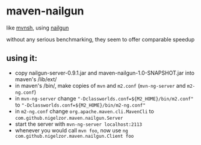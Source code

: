 maven-nailgun
=============

like [mvnsh](https://github.com/jdillon/mvnsh), using [nailgun](http://martiansoftware.com/nailgun/)

without any serious benchmarking, they seem to offer comparable speedup

using it:
---------
* copy nailgun-server-0.9.1.jar and maven-nailgun-1.0-SNAPSHOT.jar into maven's /lib/ext/
* in maven's /bin/, make copies of `mvn` and `m2.conf` (`mvn-ng-server` and `m2-ng.conf`)
* in `mvn-ng-server` change `"-Dclassworlds.conf=${M2_HOME}/bin/m2.conf"` to `"-Dclassworlds.conf=${M2_HOME}/bin/m2-ng.conf"`
* in `m2-ng.conf` change `org.apache.maven.cli.MavenCli` to `com.github.nigelzor.maven.nailgun.Server`
* start the server with `mvn-ng-server localhost:2113`
* whenever you would call `mvn foo`, now use `ng com.github.nigelzor.maven.nailgun.Client foo`

